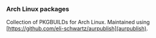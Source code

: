
### Arch Linux packages

Collection of PKGBUILDs for Arch Linux. Maintained using
[https://github.com/eli-schwartz/aurpublish](aurpublish).
